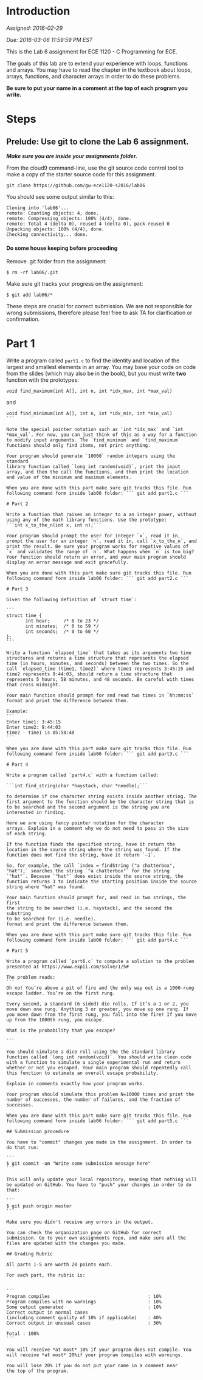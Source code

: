 # Introduction

*Assigned: 2016-02-29*

*Due: 2016-03-06 11:59:59 PM EST*

This is the Lab 6 assignment for ECE 1120 - C Programming for ECE.

The goals of this lab are to extend your experience with loops,
functions and arrays.  You may have to read the chapter in the
textbook about loops, arrays, functions, and character arrays in order
to do these problems.


**Be sure to put your name in a comment at the top of each program you
write.**

# Steps

## Prelude: Use git to clone the Lab 6 assignment.

***Make sure you are inside your assignments folder.***

From the cloud9 command-line, use the git source code control tool to
make a copy of the starter source code for this assignment.

```
git clone https://github.com/gw-ece1120-s2016/lab06
```

You should see some output similar to this:
```
Cloning into 'lab06'...
remote: Counting objects: 4, done.
remote: Compressing objects: 100% (4/4), done.
remote: Total 4 (delta 0), reused 4 (delta 0), pack-reused 0
Unpacking objects: 100% (4/4), done.
Checking connectivity... done.
```

#### Do some house keeping before proceeding

Remove .git folder from the assignment:

```
$ rm -rf lab06/.git
```

Make sure git tracks your progress on the assignment:

```
$ git add lab06/*
```

These steps are crucial for correct submission. We are not responsible
for wrong submissions, therefore please feel free to ask TA for
clarification or confirmation.

# Part 1
Write a program called `part1.c` to find the identity and location of
the largest and smallest elements in an array. You may base your code
on code from the slides (which may also be in the book), but you must
write **two** function with the prototypes:

```
void find_maximum(int A[], int n, int *idx_max, int *max_val)
```

and

````
void find_minimum(int A[], int n, int *idx_min, int *min_val)
```

Note the special pointer notation such as `int *idx_max` and `int
*max_val`. For now, you can just think of this as a way for a function
to modify input arguments. The `find_minimum` and `find_maximum`
functions should only find items, not print anything.

Your program should generate `10000` random integers using the standard
library function called `long int random(void)`, print the input
array, and then the call the functions, and then print the location
and value of the minimum and maximum elements.

When you are done with this part make sure git tracks this file. Run
following command form inside lab06 folder: ``` git add part1.c ```

# Part 2

Write a function that raises an integer to a an integer power, without
using any of the math library functions. Use the prototype:
```int x_to_the_n(int x, int n);```

Your program should prompt the user for integer `x`, read it in,
prompt the user for an integer `n`, read it in, call `x_to_the_n`, and
print the result. Be sure your program works for negative values of
`x` and validates the range of `n`. What happens when `n` is too big?
Your function should return an error, and your main program should
display an error message and exit gracefully.

When you are done with this part make sure git tracks this file. Run
following command form inside lab06 folder: ``` git add part2.c ```

# Part 3

Given the following definition of `struct time`:

```
struct time {
       int hour;     /* 0 to 23 */
       int minutes;  /* 0 to 59 */
       int seconds;  /* 0 to 60 */
};
```

Write a function `elapsed_time` that takes as its arguments two time
structures and returns a time structure that represents the elapsed
time (in hours, minutes, and seconds) between the two times. So the
call `elapsed_time (time1, time2)` where time1 represents 3:45:15 and
time2 represents 9:44:03, should return a time structure that
represents 5 hours, 58 minutes, and 48 seconds. Be careful with times
that cross midnight. 

Your main function should prompt for and read two times in `hh:mm:ss`
format and print the difference between them.

Example:
```
Enter time1: 3:45:15
Enter time2: 9:44:03
time2 - time1 is 05:58:48
```

When you are done with this part make sure git tracks this file. Run
following command form inside lab06 folder: ``` git add part3.c ```

# Part 4

Write a program called `part4.c` with a function called:

```int find_string(char *haystack, char *needle);```

to determine if one character string exists inside another string. The
first argument to the function should be the character string that is
to be searched and the second argument is the string you are
interested in finding.

Here we are using fancy pointer notation for the character
arrays. Explain in a comment why we do not need to pass in the size
of each string.

If the function finds the specified string, have it return the
location in the source string where the string was found. If the
function does not find the string, have it return `–1`.

So, for example, the call `index = findString ("a chatterbox",
"hat");` searches the string `"a chatterbox"` for the string
`"hat"`. Because `"hat"` does exist inside the source string, the
function returns 3 to indicate the starting position inside the source
string where "hat" was found. 

Your main function should prompt for, and read in two strings, the first
the string to be searched (i.e. haystack), and the second the substring
to be searched for (i.e. needle).
format and print the difference between them.

When you are done with this part make sure git tracks this file. Run
following command form inside lab06 folder: ``` git add part4.c ```

# Part 5

Write a program called `part6.c` to compute a solution to the problem
presented at https://www.expii.com/solve/1/5# 

The problem reads:
```
Oh no! You’re above a pit of fire and the only way out is a 1000-rung
escape ladder. You’re on the first rung.

Every second, a standard (6 sided) die rolls. If it’s a 1 or 2, you
move down one rung. Anything 3 or greater, you move up one rung. If
you move down from the first rung, you fall into the fire! If you move
up from the 1000th rung, you escape.

What is the probability that you escape?

```

You should simulate a dice roll using the the standard library
function called `long int random(void)`. You should write clean code
with a function to simulate a single experimental run and return
whether or not you escaped. Your main program should repeatedly call
this function to estimate an overall escape probability.

Explain in comments exactly how your program works.

Your program should simulate this problem N=10000 times and print the
number of successes, the number of failures, and the fraction of
successes. 

When you are done with this part make sure git tracks this file. Run
following command form inside lab06 folder: ``` git add part5.c ```

## Submission procedure

You have to "commit" changes you made in the assignment. In order to do that run:

```
$ git commit -am "Write some submission message here"
```

This will only update your local repository, meaning that nothing will be updated on GitHub. You have to "push" your changes in order to do that:

```
$ git push origin master
```

Make sure you didn't receive any errors in the output.

You can check the organization page on GitHub for correct
submission. Go to your own assignments repo, and make sure all the
files are updated with the changes you made.

## Grading Rubric

All parts 1-5 are worth 20 points each.

For each part, the rubric is:


```
Program compiles                                    : 10%
Program compiles with no warnings                   : 10%
Some output generated                               : 10%
Correct output in normal cases
(including comment quality of 10% if applicable)    : 40%
Correct output in unusual cases                     : 30%

Total : 100%
```

You will receive *at most* 10% if your program does not compile. You
will receive *at most* 20%if your program compiles with warnings.

You will lose 20% if you do not put your name in a comment near
the top of the program. 

